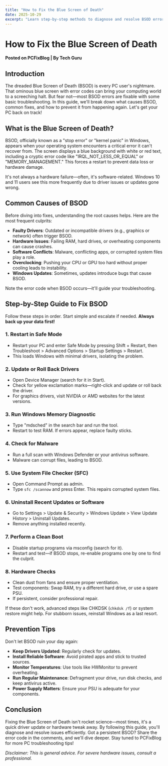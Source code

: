 ```yaml
---
title: "How to Fix the Blue Screen of Death"
date: 2025-10-29
excerpt: "Learn step-by-step methods to diagnose and resolve BSOD errors on your Windows PC, including checking for hardware issues and updating drivers."
---
```


# How to Fix the Blue Screen of Death

**Posted on PCFixBlog | By Tech Guru**

## Introduction

The dreaded Blue Screen of Death (BSOD) is every PC user's nightmare. That ominous blue screen with error codes can bring your computing world to a screeching halt. But fear not—most BSOD errors are fixable with some basic troubleshooting. In this guide, we'll break down what causes BSOD, common fixes, and how to prevent it from happening again. Let's get your PC back on track!

## What is the Blue Screen of Death?

BSOD, officially known as a "stop error" or "kernel panic" in Windows, appears when your operating system encounters a critical error it can't recover from. The screen displays a blue background with white or red text, including a cryptic error code like "IRQL_NOT_LESS_OR_EQUAL" or "MEMORY_MANAGEMENT." This forces a restart to prevent data loss or hardware damage.

It's not always a hardware failure—often, it's software-related. Windows 10 and 11 users see this more frequently due to driver issues or updates gone wrong.

## Common Causes of BSOD

Before diving into fixes, understanding the root causes helps. Here are the most frequent culprits:

- **Faulty Drivers**: Outdated or incompatible drivers (e.g., graphics or network) often trigger BSOD.
- **Hardware Issues**: Failing RAM, hard drives, or overheating components can cause crashes.
- **Software Conflicts**: Malware, conflicting apps, or corrupted system files play a role.
- **Overclocking**: Pushing your CPU or GPU too hard without proper cooling leads to instability.
- **Windows Updates**: Sometimes, updates introduce bugs that cause BSOD.

Note the error code when BSOD occurs—it'll guide your troubleshooting.

## Step-by-Step Guide to Fix BSOD

Follow these steps in order. Start simple and escalate if needed. **Always back up your data first!**

### 1. Restart in Safe Mode
   - Restart your PC and enter Safe Mode by pressing Shift + Restart, then Troubleshoot > Advanced Options > Startup Settings > Restart.
   - This loads Windows with minimal drivers, isolating the problem.

### 2. Update or Roll Back Drivers
   - Open Device Manager (search for it in Start).
   - Check for yellow exclamation marks—right-click and update or roll back the driver.
   - For graphics drivers, visit NVIDIA or AMD websites for the latest versions.

### 3. Run Windows Memory Diagnostic
   - Type "mdsched" in the search bar and run the tool.
   - Restart to test RAM. If errors appear, replace faulty sticks.

### 4. Check for Malware
   - Run a full scan with Windows Defender or your antivirus software.
   - Malware can corrupt files, leading to BSOD.

### 5. Use System File Checker (SFC)
   - Open Command Prompt as admin.
   - Type `sfc /scannow` and press Enter. This repairs corrupted system files.

### 6. Uninstall Recent Updates or Software
   - Go to Settings > Update & Security > Windows Update > View Update History > Uninstall Updates.
   - Remove anything installed recently.

### 7. Perform a Clean Boot
   - Disable startup programs via msconfig (search for it).
   - Restart and test—if BSOD stops, re-enable programs one by one to find the culprit.

### 8. Hardware Checks
   - Clean dust from fans and ensure proper ventilation.
   - Test components: Swap RAM, try a different hard drive, or use a spare PSU.
   - If persistent, consider professional repair.

If these don't work, advanced steps like CHKDSK (`chkdsk /f`) or system restore might help. For stubborn issues, reinstall Windows as a last resort.

## Prevention Tips

Don't let BSOD ruin your day again:
- **Keep Drivers Updated**: Regularly check for updates.
- **Install Reliable Software**: Avoid pirated apps and stick to trusted sources.
- **Monitor Temperatures**: Use tools like HWMonitor to prevent overheating.
- **Run Regular Maintenance**: Defragment your drive, run disk checks, and keep antivirus active.
- **Power Supply Matters**: Ensure your PSU is adequate for your components.

## Conclusion

Fixing the Blue Screen of Death isn't rocket science—most times, it's a quick driver update or hardware tweak away. By following this guide, you'll diagnose and resolve issues efficiently. Got a persistent BSOD? Share the error code in the comments, and we'll dive deeper. Stay tuned to PCFixBlog for more PC troubleshooting tips!

*Disclaimer: This is general advice. For severe hardware issues, consult a professional.*
